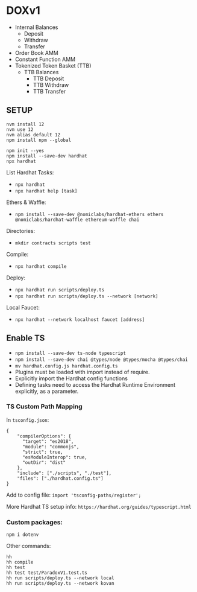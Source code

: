 # DOXv1

- Internal Balances
  - Deposit
  - Withdraw
  - Transfer
- Order Book AMM
- Constant Function AMM
- Tokenized Token Basket (TTB)
  - TTB Balances
    - TTB Deposit
    - TTB Withdraw
    - TTB Transfer

## SETUP

```
nvm install 12
nvm use 12
nvm alias default 12
npm install npm --global
```

```
npm init --yes
npm install --save-dev hardhat
npx hardhat
```

List Hardhat Tasks:

- `npx hardhat`
- `npx hardhat help [task]`

Ethers & Waffle:

- `npm install --save-dev @nomiclabs/hardhat-ethers ethers @nomiclabs/hardhat-waffle ethereum-waffle chai`

Directories:

- `mkdir contracts scripts test`

Compile:

- `npx hardhat compile`

Deploy:

- `npx hardhat run scripts/deploy.ts`
- `npx hardhat run scripts/deploy.ts --network [network]`

Local Faucet:

- `npx hardhat --network localhost faucet [address]`

## Enable TS

- `npm install --save-dev ts-node typescript`
- `npm install --save-dev chai @types/node @types/mocha @types/chai`
- `mv hardhat.config.js hardhat.config.ts`
- Plugins must be loaded with import instead of require.
- Explicitly import the Hardhat config functions
- Defining tasks need to access the Hardhat Runtime Environment explicitly, as a parameter.

### TS Custom Path Mapping

In `tsconfig.json`:

```
{
    "compilerOptions": {
      "target": "es2018",
      "module": "commonjs",
      "strict": true,
      "esModuleInterop": true,
      "outDir": "dist"
    },
    "include": ["./scripts", "./test"],
    "files": ["./hardhat.config.ts"]
}
```

Add to config file:
`import 'tsconfig-paths/register';`

More Hardhat TS setup info: `https://hardhat.org/guides/typescript.html`

### Custom packages:

```
npm i dotenv
```

Other commands:

```
hh
hh compile
hh test
hh test test/ParadoxV1.test.ts
hh run scripts/deploy.ts --network local
hh run scripts/deploy.ts --network kovan
```
